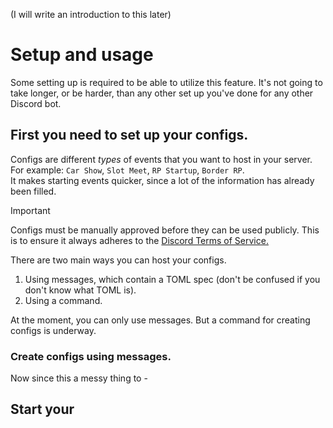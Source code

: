 
(I will write an introduction to this later)

# Setup and usage
Some setting up is required to be able to utilize this feature. It's not going to take longer, or be harder, than any other set up you've done for any other Discord bot.

## First you need to set up your configs.
Configs are different *types* of events that you want to host in your server. For example: `Car Show`, `Slot Meet`, `RP Startup`, `Border RP`. \
It makes starting events quicker, since a lot of the information has already been filled.
> [!IMPORTANT]
> Configs must be manually approved before they can be used publicly. This is to ensure it always adheres to the [Discord Terms of Service.](https://discord.com/archive)

There are two main ways you can host your configs.
1. Using messages, which contain a TOML spec (don't be confused if you don't know what TOML is).
2. Using a command.

At the moment, you can only use messages. But a command for creating configs is underway.

### Create configs using messages.
Now since this a messy thing to -

## Start your

